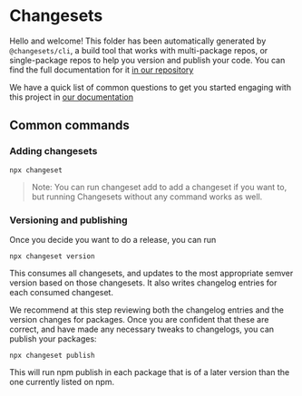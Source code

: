 # Changesets

Hello and welcome! This folder has been automatically generated by `@changesets/cli`, a build tool that works
with multi-package repos, or single-package repos to help you version and publish your code. You can
find the full documentation for it [in our repository](https://github.com/changesets/changesets)

We have a quick list of common questions to get you started engaging with this project in
[our documentation](https://github.com/changesets/changesets/blob/main/docs/common-questions.md)

## Common commands

### Adding changesets
`npx changeset`

> Note: You can run changeset add to add a changeset if you want to, but running Changesets without any command works as well.

### Versioning and publishing
Once you decide you want to do a release, you can run

`npx changeset version`

This consumes all changesets, and updates to the most appropriate semver version based on those changesets. It also writes changelog entries for each consumed changeset.

We recommend at this step reviewing both the changelog entries and the version changes for packages. Once you are confident that these are correct, and have made any necessary tweaks to changelogs, you can publish your packages:

`npx changeset publish`

This will run npm publish in each package that is of a later version than the one currently listed on npm.